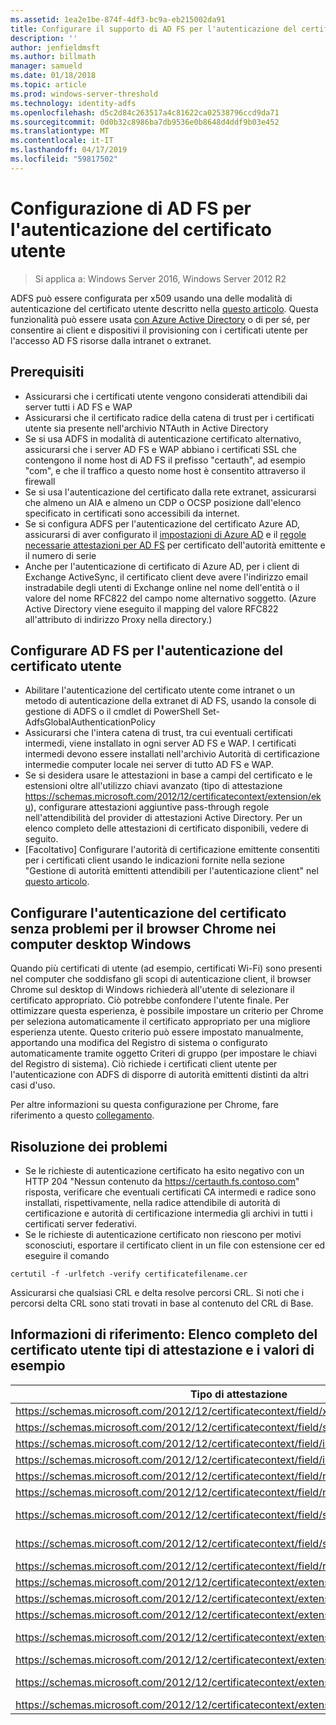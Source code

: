 ```yaml
---
ms.assetid: 1ea2e1be-874f-4df3-bc9a-eb215002da91
title: Configurare il supporto di AD FS per l'autenticazione del certificato utente
description: ''
author: jenfieldmsft
ms.author: billmath
manager: samueld
ms.date: 01/18/2018
ms.topic: article
ms.prod: windows-server-threshold
ms.technology: identity-adfs
ms.openlocfilehash: d5c2d84c263517a4c81622ca02538796ccd9da71
ms.sourcegitcommit: 0d0b32c8986ba7db9536e0b8648d4ddf9b03e452
ms.translationtype: MT
ms.contentlocale: it-IT
ms.lasthandoff: 04/17/2019
ms.locfileid: "59817502"
---
```

# <a name="configuring-ad-fs-for-user-certificate-authentication"></a>Configurazione di AD FS per l'autenticazione del certificato utente

>Si applica a: Windows Server 2016, Windows Server 2012 R2

ADFS può essere configurata per x509 usando una delle modalità di autenticazione del certificato utente descritto nella [questo articolo](ad-fs-support-for-alternate-hostname-binding-for-certificate-authentication.md). Questa funzionalità può essere usata [con Azure Active Directory](https://blogs.msdn.microsoft.com/samueld/2016/07/19/adfs-certauth-aad-o365/) o di per sé, per consentire ai client e dispositivi il provisioning con i certificati utente per l'accesso AD FS risorse dalla intranet o extranet.

## <a name="prerequisites"></a>Prerequisiti
- Assicurarsi che i certificati utente vengono considerati attendibili dai server tutti i AD FS e WAP
- Assicurarsi che il certificato radice della catena di trust per i certificati utente sia presente nell'archivio NTAuth in Active Directory
- Se si usa ADFS in modalità di autenticazione certificato alternativo, assicurarsi che i server AD FS e WAP abbiano i certificati SSL che contengono il nome host di AD FS il prefisso "certauth", ad esempio "com", e che il traffico a questo nome host è consentito attraverso il firewall
- Se si usa l'autenticazione del certificato dalla rete extranet, assicurarsi che almeno un AIA e almeno un CDP o OCSP posizione dall'elenco specificato in certificati sono accessibili da internet.
- Se si configura ADFS per l'autenticazione del certificato Azure AD, assicurarsi di aver configurato il [impostazioni di Azure AD](https://docs.microsoft.com/azure/active-directory/active-directory-certificate-based-authentication-get-started#step-2-configure-the-certificate-authorities) e il [regole necessarie attestazioni per AD FS](https://docs.microsoft.com/azure/active-directory/active-directory-certificate-based-authentication-ios#requirements) per certificato dell'autorità emittente e il numero di serie
- Anche per l'autenticazione di certificato di Azure AD, per i client di Exchange ActiveSync, il certificato client deve avere l'indirizzo email instradabile degli utenti di Exchange online nel nome dell'entità o il valore del nome RFC822 del campo nome alternativo soggetto. (Azure Active Directory viene eseguito il mapping del valore RFC822 all'attributo di indirizzo Proxy nella directory.)

## <a name="configure-ad-fs-for-user-certificate-authentication"></a>Configurare AD FS per l'autenticazione del certificato utente  
- Abilitare l'autenticazione del certificato utente come intranet o un metodo di autenticazione della extranet di AD FS, usando la console di gestione di ADFS o il cmdlet di PowerShell Set-AdfsGlobalAuthenticationPolicy
- Assicurarsi che l'intera catena di trust, tra cui eventuali certificati intermedi, viene installato in ogni server AD FS e WAP. I certificati intermedi devono essere installati nell'archivio Autorità di certificazione intermedie computer locale nei server di tutto AD FS e WAP.
- Se si desidera usare le attestazioni in base a campi del certificato e le estensioni oltre all'utilizzo chiavi avanzato (tipo di attestazione https://schemas.microsoft.com/2012/12/certificatecontext/extension/eku), configurare attestazioni aggiuntive pass-through regole nell'attendibilità del provider di attestazioni Active Directory.  Per un elenco completo delle attestazioni di certificato disponibili, vedere di seguito.  
- [Facoltativo] Configurare l'autorità di certificazione emittente consentiti per i certificati client usando le indicazioni fornite nella sezione "Gestione di autorità emittenti attendibili per l'autenticazione client" nel [questo articolo](https://technet.microsoft.com/library/dn786429(v=ws.11).aspx).

## <a name="configure-seamless-certificate-authentication-for-chrome-browser-on-windows-desktops"></a>Configurare l'autenticazione del certificato senza problemi per il browser Chrome nei computer desktop Windows
Quando più certificati di utente (ad esempio, certificati Wi-Fi) sono presenti nel computer che soddisfano gli scopi di autenticazione client, il browser Chrome sul desktop di Windows richiederà all'utente di selezionare il certificato appropriato. Ciò potrebbe confondere l'utente finale. Per ottimizzare questa esperienza, è possibile impostare un criterio per Chrome per seleziona automaticamente il certificato appropriato per una migliore esperienza utente. Questo criterio può essere impostato manualmente, apportando una modifica del Registro di sistema o configurato automaticamente tramite oggetto Criteri di gruppo (per impostare le chiavi del Registro di sistema). Ciò richiede i certificati client utente per l'autenticazione con ADFS di disporre di autorità emittenti distinti da altri casi d'uso. 

Per altre informazioni su questa configurazione per Chrome, fare riferimento a questo [collegamento](http://www.chromium.org/administrators/policy-list-3#AutoSelectCertificateForUrls).  


## <a name="troubleshooting"></a>Risoluzione dei problemi
- Se le richieste di autenticazione certificato ha esito negativo con un HTTP 204 "Nessun contenuto da https://certauth.fs.contoso.com" risposta, verificare che eventuali certificati CA intermedi e radice sono installati, rispettivamente, nella radice attendibile di autorità di certificazione e autorità di certificazione intermedia gli archivi in tutti i certificati server federativi.
- Se le richieste di autenticazione certificato non riescono per motivi sconosciuti, esportare il certificato client in un file con estensione cer ed eseguire il comando 

`certutil -f -urlfetch -verify certificatefilename.cer`

Assicurarsi che qualsiasi CRL e delta resolve percorsi CRL.  Si noti che i percorsi delta CRL sono stati trovati in base al contenuto del CRL di Base.

## <a name="reference-complete-list-of-user-certificate-claim-types-and-example-values"></a>Informazioni di riferimento: Elenco completo del certificato utente tipi di attestazione e i valori di esempio

|Tipo di attestazione|Valore di esempio
|-----|-----
|https://schemas.microsoft.com/2012/12/certificatecontext/field/x509version | 3
|https://schemas.microsoft.com/2012/12/certificatecontext/field/signaturealgorithm | sha256RSA
|https://schemas.microsoft.com/2012/12/certificatecontext/field/issuer | CN = CAOrg, DC = domain, DC = contoso, DC = com
|https://schemas.microsoft.com/2012/12/certificatecontext/field/issuername | CN = CAOrg, DC = domain, DC = contoso, DC = com
|https://schemas.microsoft.com/2012/12/certificatecontext/field/notbefore | 12/05/2016 20:50:18
|https://schemas.microsoft.com/2012/12/certificatecontext/field/notafter | 12/05/2017 20:50:18
|https://schemas.microsoft.com/2012/12/certificatecontext/field/subject | E =user@contoso.com, CN = utente, CN = Users, DC = domain, DC = contoso, DC = com
|https://schemas.microsoft.com/2012/12/certificatecontext/field/subjectname | E =user@contoso.com, CN = utente, CN = Users, DC = domain, DC = contoso, DC = com
|https://schemas.microsoft.com/2012/12/certificatecontext/field/rawdata | {Certificato digitale dati con codifica Base64}
|https://schemas.microsoft.com/2012/12/certificatecontext/extension/keyusage | DigitalSignature
|https://schemas.microsoft.com/2012/12/certificatecontext/extension/keyusage | KeyEncipherment
|https://schemas.microsoft.com/2012/12/certificatecontext/extension/subjectkeyidentifier | 9D11941EC06FACCCCB1B116B56AA97F3987D620A
|https://schemas.microsoft.com/2012/12/certificatecontext/extension/authoritykeyidentifier | KeyID=d6 13 e3 6b bc e5 d8 15 52 0a fd 36 6a d5 0b 51 f3 0b 25 7f
|https://schemas.microsoft.com/2012/12/certificatecontext/extension/certificatetemplatename | Utente
|https://schemas.microsoft.com/2012/12/certificatecontext/extension/san | Altri nomi di entità: nome =user@contoso.com, nome RFC822 =user@contoso.com
|https://schemas.microsoft.com/2012/12/certificatecontext/extension/eku | 1.3.6.1.4.1.311.10.3.4


